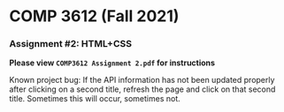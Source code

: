 # COMP 3612 (Fall 2021)
### Assignment #2: HTML+CSS

**Please view `COMP3612 Assignment 2.pdf` for instructions**

Known project bug: If the API information has not been updated properly after clicking on a second title, refresh the page
and click on that second title. Sometimes this will occur, sometimes not.

  
